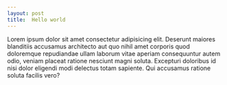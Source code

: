 ```yaml
---
layout: post
title:  Hello world
---
```


Lorem ipsum dolor sit amet consectetur adipisicing elit. Deserunt maiores blanditiis accusamus architecto aut quo nihil amet corporis quod doloremque repudiandae ullam laborum vitae aperiam consequuntur autem odio, veniam placeat ratione nesciunt magni soluta. Excepturi doloribus id nisi dolor eligendi modi delectus totam sapiente. Qui accusamus ratione soluta facilis vero?

